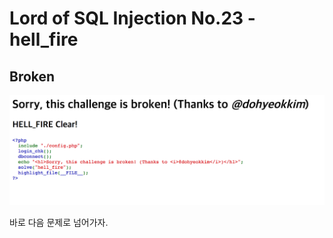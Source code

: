 # Lord of SQL Injection No.23 - hell_fire

## Broken

![evil_wizard](../images/hell_fire.png)

바로 다음 문제로 넘어가자.
